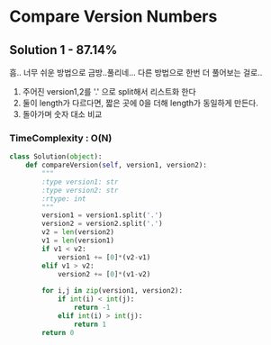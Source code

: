 # Compare Version Numbers

## Solution 1 - 87.14%

흠.. 너무 쉬운 방법으로 금방..풀리네...
다른 방법으로 한번 더 풀어보는 걸로..

1. 주어진 version1,2를 '.' 으로 split해서 리스트화 한다
1. 둘이 length가 다르다면, 짧은 곳에 0을 더해 length가 동일하게 만든다. 
1. 돌아가며 숫자 대소 비교 


### TimeComplexity : O(N)


```python
class Solution(object):
    def compareVersion(self, version1, version2):
        """
        :type version1: str
        :type version2: str
        :rtype: int
        """
        version1 = version1.split('.')
        version2 = version2.split('.')
        v2 = len(version2) 
        v1 = len(version1)
        if v1 < v2:
            version1 += [0]*(v2-v1)
        elif v1 > v2:
            version2 += [0]*(v1-v2)
            
        for i,j in zip(version1, version2):
            if int(i) < int(j):
                return -1
            elif int(i) > int(j):
                return 1
        return 0
```